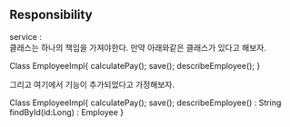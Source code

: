 ## Responsibility

service :   
클래스는 하나의 책임을 가져야한다. 만약 아래와같은 클래스가 있다고 해보자.

Class EmployeeImpl{
  calculatePay();
  save();
  describeEmployee();
}

그리고 여기에서 기능이 추가되었다고 가정해보자.

Class EmployeeImpl{
  calculatePay();
  save();
  describeEmployee() : String
  findById(id:Long) : Employee
}
